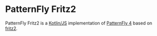 # PatternFly Fritz2

PatternFly Fritz2 is a [Kotlin/JS](https://kotl.in/js) implementation of [PatternFly 4](https://www.patternfly.org/v4/) based on [fritz2](https://www.fritz2.dev/). 
